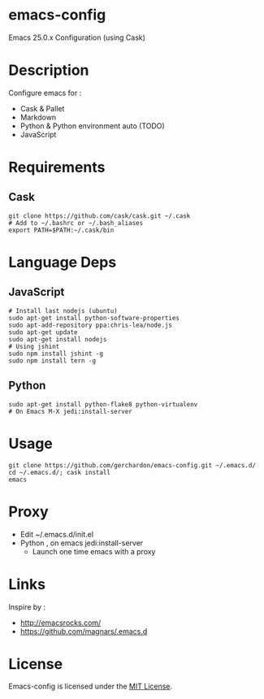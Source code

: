 # emacs-config

Emacs 25.0.x Configuration (using Cask)

# Description

Configure emacs for :
 * Cask & Pallet
 * Markdown
 * Python & Python environment auto (TODO)
 * JavaScript

# Requirements

## Cask

    git clone https://github.com/cask/cask.git ~/.cask
    # Add to ~/.bashrc or ~/.bash_aliases
    export PATH=$PATH:~/.cask/bin

# Language Deps

## JavaScript

    # Install last nodejs (ubuntu)
    sudo apt-get install python-software-properties
    sudo apt-add-repository ppa:chris-lea/node.js
    sudo apt-get update
    sudo apt-get install nodejs
    # Using jshint
    sudo npm install jshint -g
    sudo npm install tern -g

## Python

    sudo apt-get install python-flake8 python-virtualenv
    # On Emacs M-X jedi:install-server

# Usage

    git clone https://github.com/gerchardon/emacs-config.git ~/.emacs.d/
    cd ~/.emacs.d/; cask install
    emacs

# Proxy

 * Edit ~/.emacs.d/init.el
 * Python , on emacs jedi:install-server
   * Launch one time emacs with a proxy


# Links

Inspire by :

 * http://emacsrocks.com/
 * https://github.com/magnars/.emacs.d

# License

Emacs-config is licensed under the [MIT License](http://www.opensource.org/licenses/mit-license.php).
